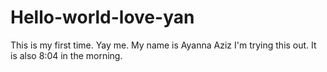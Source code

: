 # Hello-world-love-yan
This is my first time. Yay me.
My name is Ayanna Aziz
I'm trying this out. It is also 8:04 in the morning. 
